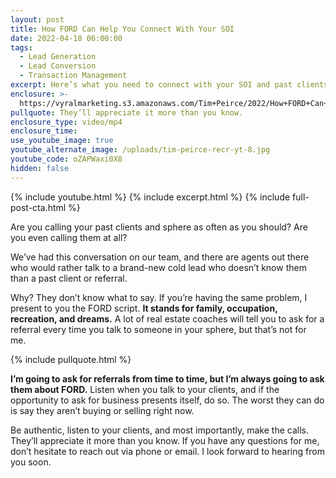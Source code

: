 ```yaml
---
layout: post
title: How FORD Can Help You Connect With Your SOI
date: 2022-04-18 06:00:00
tags:
  - Lead Generation
  - Lead Conversion
  - Transaction Management
excerpt: Here’s what you need to connect with your SOI and past clients.
enclosure: >-
  https://vyralmarketing.s3.amazonaws.com/Tim+Peirce/2022/How+FORD+Can+Help+You+Connect+With+Your+SOI.mp4
pullquote: They’ll appreciate it more than you know.
enclosure_type: video/mp4
enclosure_time:
use_youtube_image: true
youtube_alternate_image: /uploads/tim-peirce-recr-yt-8.jpg
youtube_code: oZAPWaxi0X8
hidden: false
---
```

{% include youtube.html %} {% include excerpt.html %} {% include full-post-cta.html %}

Are you calling your past clients and sphere as often as you should? Are you even calling them at all?&nbsp;

We’ve had this conversation on our team, and there are agents out there who would rather talk to a brand-new cold lead who doesn’t know them than a past client or referral.&nbsp;

Why? They don’t know what to say. If you’re having the same problem, I present to you the FORD script. **It stands for family, occupation, recreation, and dreams.** A lot of real estate coaches will tell you to ask for a referral every time you talk to someone in your sphere, but that’s not for me.&nbsp;

{% include pullquote.html %}

**I’m going to ask for referrals from time to time, but I’m always going to ask them about FORD.** Listen when you talk to your clients, and if the opportunity to ask for business presents itself, do so. The worst they can do is say they aren’t buying or selling right now.&nbsp;

Be authentic, listen to your clients, and most importantly, make the calls. They’ll appreciate it more than you know. If you have any questions for me, don’t hesitate to reach out via phone or email. I look forward to hearing from you soon.
